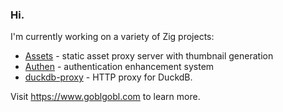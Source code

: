 ### Hi.


I'm currently working on a variety of Zig projects:
- [Assets](https://github.com/goblgobl/assets) - static asset proxy server with thumbnail generation
- [Authen](https://github.com/goblgobl/authen) - authentication enhancement system
- [duckdb-proxy](https://github.com/goblgobl/duckdb-proxy) - HTTP proxy for DuckdB.

Visit <https://www.goblgobl.com> to learn more.
